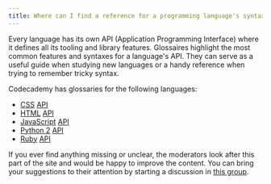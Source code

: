 ```yaml
---
title: Where can I find a reference for a programming language's syntax?
---
```


Every language has its own API (Application Programming Interface) where it defines all its tooling and library features. Glossaires highlight the most common features and syntaxes for a language's API. They can serve as a useful guide when studying new languages or a handy reference when trying to remember tricky syntax.

Codecademy has glossaries for the following languages:
 
- [CSS](http://codecademy.com/glossary/css) [API](https://developer.mozilla.org/en-US/docs/Web/CSS/Reference)
- [HTML](http://codecademy.com/glossary/html) [API](https://developer.mozilla.org/en-US/docs/Web/HTML/Reference)
- [JavaScript](http://codecademy.com/glossary/javascript) [API](https://developer.mozilla.org/en-US/docs/Web/Javascript/Reference)
- [Python 2](http://codecademy.com/glossary/python) [API](http://docs.python.org/2/library/)
- [Ruby](http://codecademy.com/glossary/ruby) [API](http://www.ruby-doc.org/core-2.1.0/)

If you ever find anything missing or unclear, the moderators look after this part of the site and would be happy to improve the content. You can bring your suggestions to their attention by starting a discussion in [this group](http://www.codecademy.com/groups/help-and-bug-reporting).